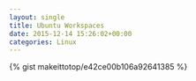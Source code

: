 ```yaml
---
layout: single                                                                                                              
title: Ubuntu Workspaces                                                                                                                       
date: 2015-12-14 15:26:02+00:00                                                                                                                        
categories: Linux                                                                                                                
---                                                                                                                              
```


{% gist makeittotop/e42ce00b106a92641385 %}                                                                                                           

